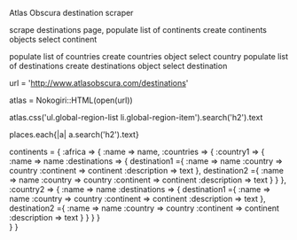 Atlas Obscura destination scraper


scrape destinations page,
populate list of continents
create continents objects
select continent

populate list of countries
create countries object
select country
populate list of destinations
create destinations object
select destination



url = 'http://www.atlasobscura.com/destinations'

atlas = Nokogiri::HTML(open(url))

atlas.css('ul.global-region-list li.global-region-item').search('h2').text


 places.each{|a| a.search('h2').text}

 continents = {
 	:africa => {
		:name => name,
		:countries => {
			:country1 => {
				:name => name
				:destinations => {
					destination1 ={
						:name => name
						:country => country
						:continent => continent
						:description => text
					},
					destination2 ={
						:name => name
						:country => country
						:continent => continent
						:description => text
					}
				}
			},
			:country2 => {
				:name => name
				:destinations => {
					destination1 ={
						:name => name
						:country => country
						:continent => continent
						:description => text
					},
					destination2 ={
						:name => name
						:country => country
						:continent => continent
						:description => text
					}
				}
			}
		}	
	}
}	